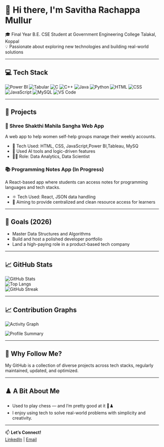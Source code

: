 # 👋 Hi there, I'm Savitha Rachappa Mullur

🎓 Final Year B.E. CSE Student at Government Engineering College Talakal, Koppal  
💡 Passionate about exploring new technologies and building real-world solutions

---

## 💻 Tech Stack

![Power BI](https://img.shields.io/badge/Power%20BI-F2C811?style=flat&logo=powerbi&logoColor=black)
![Tabular](https://img.shields.io/badge/Tabular-CC2927?style=flat&logo=microsoftsqlserver&logoColor=white)
![C](https://img.shields.io/badge/C-00599C?style=flat&logo=c&logoColor=white)
![C++](https://img.shields.io/badge/C++-00599C?style=flat&logo=c%2B%2B&logoColor=white)
![Java](https://img.shields.io/badge/Java-007396?style=flat&logo=java&logoColor=white)
![Python](https://img.shields.io/badge/Python-3776AB?style=flat&logo=python&logoColor=white)
![HTML](https://img.shields.io/badge/HTML5-E34F26?style=flat&logo=html5&logoColor=white)
![CSS](https://img.shields.io/badge/CSS3-1572B6?style=flat&logo=css3&logoColor=white)
![JavaScript](https://img.shields.io/badge/JavaScript-F7DF1E?style=flat&logo=javascript&logoColor=black)
![MySQL](https://img.shields.io/badge/MySQL-4479A1?style=flat&logo=mysql&logoColor=white)
![VS Code](https://img.shields.io/badge/VS_Code-007ACC?style=flat&logo=visual-studio-code&logoColor=white)

---

## 🚀 Projects

### 💼 Shree Shakthi Mahila Sangha Web App
A web app to help women self-help groups manage their weekly accounts.
- 🔧 Tech Used: HTML, CSS, JavaScript,Power BI,Tableau, MySQ
- 🤖 Used AI tools and logic-driven features
- 👨‍💻 Role: Data Analytics, Data Scientist

### 📚 Programming Notes App (In Progress)
A React-based app where students can access notes for programming languages and tech stacks.
- ⚛️ Tech Used: React, JSON data handling
- 📌 Aiming to provide centralized and clean resource access for learners

---

## 🎯 Goals (2026)

- Master Data Structures and Algorithms
- Build and host a polished developer portfolio
- Land a high-paying role in a product-based tech company

---

## 📈 GitHub Stats

![GitHub Stats](https://github-readme-stats.vercel.app/api?username=Savitha1234567&show_icons=true&theme=radical)  
![Top Langs](https://github-readme-stats.vercel.app/api/top-langs/?username=Savitha1234567&layout=compact&theme=radical)  
![GitHub Streak](https://github-readme-streak-stats.herokuapp.com?user=Savitha1234567&theme=radical)

---
## 📈 Contribution Graphs

![Activity Graph](https://github-readme-activity-graph.vercel.app/graph?username=Savitha1234567&bg_color=0d1117&color=58a6ff&line=9e4c98&point=ffffff&area=true&hide_border=true)  

![Profile Summary](https://github-profile-summary-cards.vercel.app/api/cards/profile-details?username=Savitha1234567&theme=radical)

---


## 👀 Why Follow Me?

My GitHub is a collection of diverse projects across tech stacks, regularly maintained, updated, and optimized.

---

## ♟️ A Bit About Me

- Used to play chess — and I’m pretty good at it 🧠♟️  
- I enjoy using tech to solve real-world problems with simplicity and creativity.

---

📫 **Let’s Connect!**  
[LinkedIn](https://www.linkedin.com/in/savitha-m-50428732b)  | [Email](mullursavitha4@gmail.com)
